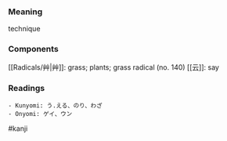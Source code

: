 ### Meaning

technique

### Components

[[Radicals/艸|艸]]: grass; plants; grass radical (no. 140) [[云]]: say

### Readings

```
- Kunyomi: う.える、のり、わざ
- Onyomi: ゲイ、ウン
```

#kanji